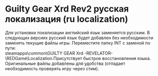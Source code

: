 # Guilty Gear Xrd Rev2 русская локализация (ru localization)
Для установки локализации английский язык заменяется русским. В следующих версиях русский язык будет добавлен без необходимости заменять текущие файлы игры.
Переместите папку INT с заменой по пути:                     
steamapps\common\GUILTY GEAR Xrd -REVELATOR-\REDGame\Localization.Присутствует быстрое восстановления языка.                     
Оригинальные файлы добавлены для удобства (отпадает необходимость проверять игру через стим).
